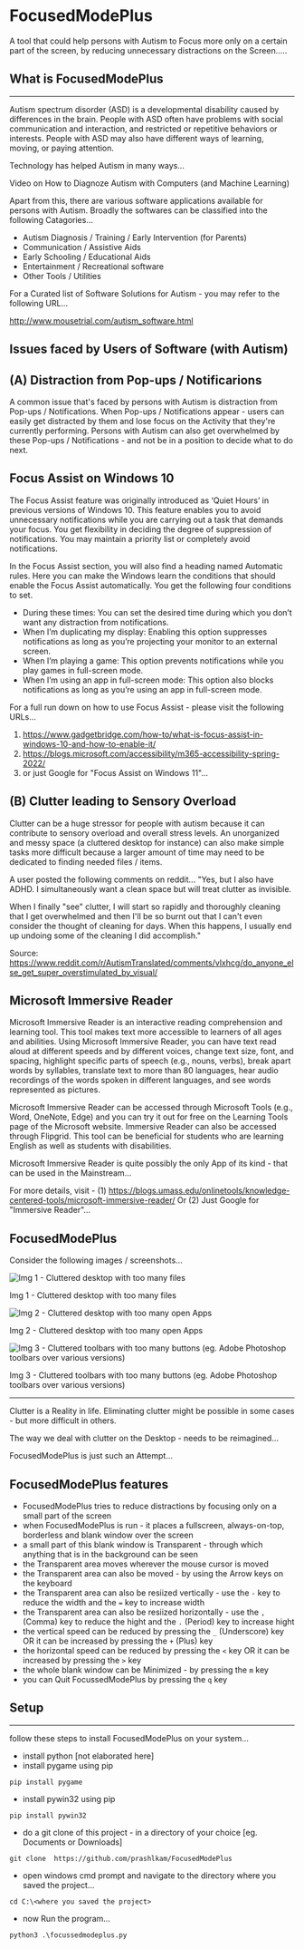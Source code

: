# FocusedModePlus
A tool that could help persons with Autism to Focus more only on a certain part of the screen, by reducing unnecessary distractions on the Screen.....

## What is FocusedModePlus
---------------------

Autism spectrum disorder (ASD) is a developmental disability caused by differences in the brain. People with ASD often have problems with social communication and interaction, and restricted or repetitive behaviors or interests. People with ASD may also have different ways of learning, moving, or paying attention.

Technology has helped Autism in many ways...

Video on How to Diagnoze Autism with Computers (and Machine Learning)
[![]()](https://www.youtube.com/watch?v=YQpTlnWYAqE&t=196s)

Apart from this, there are various software applications available for persons with Autism. Broadly the softwares can be classified into the following Catagories...

 - Autism Diagnosis / Training / Early Intervention (for Parents)
 - Communication / Assistive Aids
 - Early Schooling / Educational Aids
 - Entertainment / Recreational software
 - Other Tools / Utilities
 
For a Curated list of Software Solutions for Autism - you may refer to the following URL...

http://www.mousetrial.com/autism_software.html

Issues faced by Users of Software (with Autism)
---------

(A) Distraction from Pop-ups / Notificarions
-------------
A common issue that's faced by persons with Autism is distraction from Pop-ups / Notifications. When Pop-ups / Notifications appear - users can easily get distracted by them and lose focus on the Activity that they're currently performing. Persons with Autism can also get overwhelmed by these Pop-ups / Notifications - and not be in a position to decide what to do next.

Focus Assist on Windows 10
---------
The Focus Assist feature was originally introduced as ‘Quiet Hours’ in previous versions of Windows 10. This feature enables you to avoid unnecessary notifications while you are carrying out a task that demands your focus. You get flexibility in deciding the degree of suppression of notifications. You may maintain a priority list or completely avoid notifications.

In the Focus Assist section, you will also find a heading named Automatic rules. Here you can make the Windows learn the conditions that should enable the Focus Assist automatically. You get the following four conditions to set.

  - During these times: You can set the desired time during which you don’t want any distraction from notifications.
  - When I’m duplicating my display: Enabling this option suppresses notifications as long as you’re projecting your monitor to an external screen.
  - When I’m playing a game: This option prevents notifications while you play games in full-screen mode.
  - When I’m using an app in full-screen mode: This option also blocks notifications as long as you’re using an app in full-screen mode.

For a full run down on how to use Focus Assist - please visit the following URLs...

  1. https://www.gadgetbridge.com/how-to/what-is-focus-assist-in-windows-10-and-how-to-enable-it/
  2. https://blogs.microsoft.com/accessibility/m365-accessibility-spring-2022/
  3. or just Google for "Focus Assist on Windows 11"...

(B) Clutter leading to Sensory Overload
---------------
Clutter can be a huge stressor for people with autism because it can contribute to sensory overload and overall stress levels. An unorganized and messy space (a cluttered desktop for instance) can also make simple tasks more difficult because a larger amount of time may need to be dedicated to finding needed files / items.

A user posted the following comments on reddit...
"Yes, but I also have ADHD. I simultaneously want a clean space but will treat clutter as invisible.

When I finally "see" clutter, I will start so rapidly and thoroughly cleaning that I get overwhelmed and then I'll be so burnt out that I can't even consider the thought of cleaning for days. When this happens, I usually end up undoing some of the cleaning I did accomplish."

Source: https://www.reddit.com/r/AutismTranslated/comments/vlxhcg/do_anyone_else_get_super_overstimulated_by_visual/

Microsoft Immersive Reader 
-------------
Microsoft Immersive Reader is an interactive reading comprehension and learning tool. This tool makes text more accessible to learners of all ages and abilities. Using Microsoft Immersive Reader, you can have text read aloud at different speeds and by different voices, change text size, font, and spacing, highlight specific parts of speech (e.g., nouns, verbs), break apart words by syllables, translate text to more than 80 languages, hear audio recordings of the words spoken in different languages, and see words represented as pictures.

Microsoft Immersive Reader can be accessed through Microsoft Tools (e.g., Word, OneNote, Edge) and you can try it out for free on the Learning Tools page of the Microsoft website. Immersive Reader can also be accessed through Flipgrid. This tool can be beneficial for students who are learning English as well as students with disabilities.

Microsoft Immersive Reader is quite possibly the only App of its kind - that can be used in the Mainstream...

For more details, visit - (1)  https://blogs.umass.edu/onlinetools/knowledge-centered-tools/microsoft-immersive-reader/
Or  (2)  Just Google for "Immersive Reader"...

FocusedModePlus
--------
Consider the following images / screenshots...

![Img 1 - Cluttered desktop with too many files](/content/inde6556y77t6x.png)

Img 1 - Cluttered desktop with too many files

![Img 2 - Cluttered desktop with too many open Apps](/content/ind555y67ex.jpg)

Img 2 - Cluttered desktop with too many open Apps

![Img 3 - Cluttered toolbars with too many buttons (eg. Adobe Photoshop toolbars over various versions)](/content/images7yuhgbhju7y78uhy66tyu7uybh.jpg)

Img 3 - Cluttered toolbars with too many buttons (eg. Adobe Photoshop toolbars over various versions)

----------------

Clutter is a Reality in life. Eliminating clutter might be possible in some cases - but more difficult in others.

The way we deal with clutter on the Desktop - needs to be reimagined...

FocusedModePlus is just such an Attempt...

## FocusedModePlus features
 - FocusedModePlus tries to reduce distractions by focusing only on a small part of the screen
 - when FocusedModePlus is run - it places a fullscreen, always-on-top, borderless and blank window over the screen
 - a small part of this blank window is Transparent - through which anything that is in the background can be seen
 - the Transparent area moves wherever the mouse cursor is moved
 - the Transparent area can also be moved - by using the Arrow keys on the keyboard
 - the Transparent area can also be resiized vertically - use the `-` key to reduce the width and the `=` key to increase width
 - the Transparent area can also be resiized horizontally - use the `,` (Comma) key to reduce the hight and the `.` (Period) key to increase hight
 - the vertical speed can be reduced by pressing the `_` (Underscore) key OR it can be increased by pressing the `+` (Plus) key
 - the horizontal speed can be reduced by pressing the `<` key OR it can be increased by pressing the `>` key
 - the whole blank window can be Minimized - by pressing the `m` key
 - you can Quit FocussedModePlus by pressing the `q` key

## Setup
-----------
 follow these steps to install FocusedModePlus on your system...
 - install python  [not elaborated here]
 - install pygame using pip
```
pip install pygame
```
 - install pywin32 using pip
```
pip install pywin32
```
 - do a git clone of this project - in a directory of your choice  [eg. Documents or Downloads]
```
git clone  https://github.com/prashlkam/FocusedModePlus
```
 - open windows cmd prompt and navigate to the directory where you saved the project...
```
cd C:\<where you saved the project>
```
 - now Run the program...
```
python3 .\focussedmodeplus.py
```
